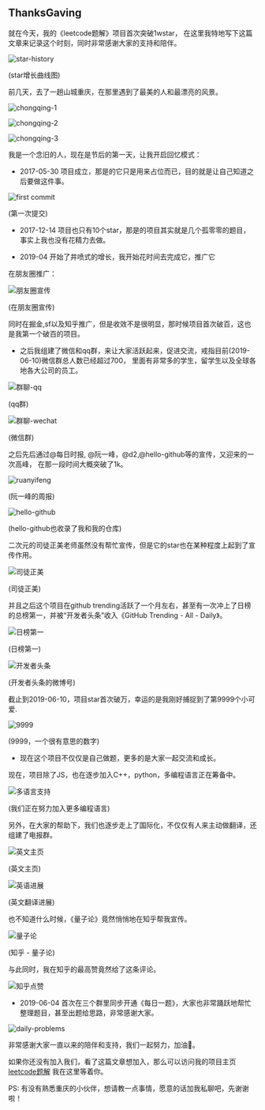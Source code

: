 ## ThanksGaving

就在今天，我的《leetcode题解》项目首次突破1wstar， 在这里我特地写下这篇文章来记录这个时刻，同时非常感谢大家的支持和陪伴。

![star-history](https://tva1.sinaimg.cn/large/007S8ZIlly1ghlujoaw5nj30nm0gk75u.jpg)

(star增长曲线图)

前几天，去了一趟山城重庆，在那里遇到了最美的人和最漂亮的风景。

![chongqing-1](https://tva1.sinaimg.cn/large/007S8ZIlly1ghlujuyqdqj31pq0u0b2f.jpg)

![chongqing-2](https://tva1.sinaimg.cn/large/007S8ZIlly1ghluk4ds3dj31pq0u0e87.jpg)

![chongqing-3](https://tva1.sinaimg.cn/large/007S8ZIlly1ghluk6vtqtj30u01pq4qv.jpg)

我是一个念旧的人，现在是节后的第一天，让我开启回忆模式：

- 2017-05-30 项目成立，那是的它只是用来占位而已，目的就是让自己知道之后要做这件事。

![first commit](https://tva1.sinaimg.cn/large/007S8ZIlly1ghlukegozyj30bb06yaat.jpg)

(第一次提交)

- 2017-12-14 项目也只有10个star，那是的项目其实就是几个孤零零的题目，事实上我也没有花精力去做。

- 2019-04 开始了井喷式的增长，我开始花时间去完成它，推广它

在朋友圈推广：

![朋友圈宣传](https://tva1.sinaimg.cn/large/007S8ZIlly1ghlukey742j30u00zutb3.jpg)

(在朋友圈宣传)

同时在掘金,sf以及知乎推广，但是收效不是很明显，那时候项目首次破百，这也是我第一个破百的项目。

- 之后我组建了微信和qq群，来让大家活跃起来，促进交流，戒指目前(2019-06-10)微信群总人数已经超过700，
里面有非常多的学生，留学生以及全球各地各大公司的员工。

![群聊-qq](https://tva1.sinaimg.cn/large/007S8ZIlly1ghlukjake0j30kx04taay.jpg)

(qq群)

![群聊-wechat](https://tva1.sinaimg.cn/large/007S8ZIlly1ghlukllp4vj30l206674y.jpg)

(微信群)


之后先后通过@每日时报, @阮一峰，@d2,@hello-github等的宣传，又迎来的一次高峰，
在那一段时间大概突破了1k。

![ruanyifeng](https://tva1.sinaimg.cn/large/007S8ZIlly1ghlukqpadhj30u01ixtb3.jpg)

(阮一峰的周报)

![hello-github](https://tva1.sinaimg.cn/large/007S8ZIlly1ghlukrkvgoj30aj05vdg4.jpg)

(hello-github也收录了我和我的仓库)

二次元的司徒正美老师虽然没有帮忙宣传，但是它的star也在某种程度上起到了宣传作用。

![司徒正美](https://tva1.sinaimg.cn/large/007S8ZIlly1ghluks197mj30ak05d74q.jpg)

(司徒正美)

并且之后这个项目在github trending活跃了一个月左右，甚至有一次冲上了日榜的总榜第一，并被“开发者头条”收入《GitHub Trending - All - Daily》。


![日榜第一](https://tva1.sinaimg.cn/large/007S8ZIlly1ghlukuiw2wj30u01jp75w.jpg)

(日榜第一)

![开发者头条](https://tva1.sinaimg.cn/large/007S8ZIlly1ghlul1xszzj30u00y4jt0.jpg)

(开发者头条的微博号)


截止到2019-06-10，项目star首次破万，幸运的是我刚好捕捉到了第9999个小可爱.

![9999](https://tva1.sinaimg.cn/large/007S8ZIlly1ghlulasfn9j30u20u0myb.jpg)

(9999，一个很有意思的数字)

- 现在这个项目不仅仅是自己做题，更多的是大家一起交流和成长。 

现在，项目除了JS，也在逐步加入C++，python，多编程语言正在筹备中。

![多语言支持](https://tva1.sinaimg.cn/large/007S8ZIlly1ghlulfo1blj30oh0hgdhy.jpg)

(我们正在努力加入更多编程语言)

另外，在大家的帮助下，我们也逐步走上了国际化，不仅仅有人来主动做翻译，还组建了电报群。

![英文主页](https://tva1.sinaimg.cn/large/007S8ZIlly1ghlulksyq8j30oy0if0un.jpg)

(英文主页)

![英语进展](https://tva1.sinaimg.cn/large/007S8ZIlly1ghlulrp8rhj30r50fd0uk.jpg)

(英文翻译进展)

也不知道什么时候，《量子论》竟然悄悄地在知乎帮我宣传。

![量子论](https://tva1.sinaimg.cn/large/007S8ZIlly1ghlulxeyldj30u01k0mze.jpg)

(知乎 - 量子论)

与此同时，我在知乎的最高赞竟然给了这条评论。

![知乎点赞](https://tva1.sinaimg.cn/large/007S8ZIlly1ghluly5zchj31390kgjs1.jpg)

- 2019-06-04 首次在三个群里同步开通《每日一题》，大家也非常踊跃地帮忙整理题目，甚至出题给思路，非常感谢大家。

![daily-problems](https://tva1.sinaimg.cn/large/007S8ZIlly1ghlum4w1r1j30zz0f3wgp.jpg)

非常感谢大家一直以来的陪伴和支持，我们一起努力，加油💪。

如果你还没有加入我们，看了这篇文章想加入，那么可以访问我的项目主页 [leetcode题解](https://github.com/azl397985856/leetcode)
我在这里等着你。

PS: 有没有熟悉重庆的小伙伴，想请教一点事情，愿意的话加我私聊吧，先谢谢啦！

